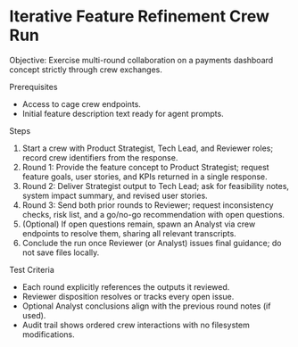 # Iterative Feature Refinement Crew Run

Objective: Exercise multi-round collaboration on a payments dashboard concept strictly through crew exchanges.

Prerequisites
- Access to cage crew endpoints.
- Initial feature description text ready for agent prompts.

Steps
1. Start a crew with Product Strategist, Tech Lead, and Reviewer roles; record crew identifiers from the response.
2. Round 1: Provide the feature concept to Product Strategist; request feature goals, user stories, and KPIs returned in a single response.
3. Round 2: Deliver Strategist output to Tech Lead; ask for feasibility notes, system impact summary, and revised user stories.
4. Round 3: Send both prior rounds to Reviewer; request inconsistency checks, risk list, and a go/no-go recommendation with open questions.
5. (Optional) If open questions remain, spawn an Analyst via crew endpoints to resolve them, sharing all relevant transcripts.
6. Conclude the run once Reviewer (or Analyst) issues final guidance; do not save files locally.

Test Criteria
- Each round explicitly references the outputs it reviewed.
- Reviewer disposition resolves or tracks every open issue.
- Optional Analyst conclusions align with the previous round notes (if used).
- Audit trail shows ordered crew interactions with no filesystem modifications.
